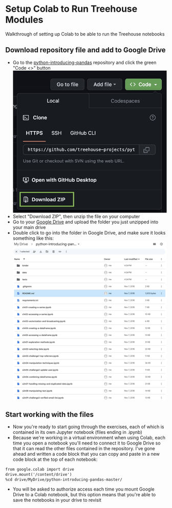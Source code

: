 # Setup Colab to Run Treehouse Modules
Walkthrough of setting up Colab to be able to run the Treehouse notebooks

## Download repository file and add to Google Drive
* Go to the [python-introducing-pandas](https://github.com/treehouse-projects/python-introducing-pandas) repository and click the green "Code <>" button
![](images/ss-download.jpg)
* Select "Download ZIP", then unzip the file on your computer
* Go to your [Google Drive](https://drive.google.com/drive/my-drive) and upload the folder you just unzipped into your main drive
* Double click to go into the folder in Google Drive, and make sure it looks something like this:
![](images/ss-drive.jpg)

## Start working with the files
* Now you're ready to start going through the exercises, each of which is contained in its own Jupyter notebook (files ending in .ipynb)
* Because we're working in a virtual environment when using Colab, each time you open a notebook you'll need to connect it to Google Drive so that it can read the other files contained in the repository. I've gone ahead and written a code block that you can copy and paste in a new code block at the top of each notebook:

```
from google.colab import drive
drive.mount('/content/drive')
%cd drive/MyDrive/python-introducing-pandas-master/
```
* You will be asked to authorize access each time you mount Google Drive to a Colab notebook, but this option means that you're able to save the notebooks in your drive to revisit